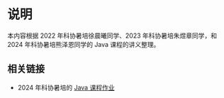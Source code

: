 # 说明

本内容根据 2022 年科协暑培徐晨曦同学、2023 年科协暑培朱煜章同学，和 2024 年科协暑培熊泽恩同学的 Java 课程的讲义整理。

## 相关链接

- 2024 年科协暑培的 [Java 课程作业](https://github.com/sast-summer-training-2024/sast2024-java)
